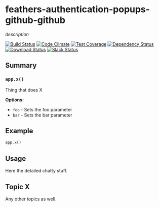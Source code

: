 # feathers-authentication-popups-github-github
*description*

[![Build Status](https://travis-ci.org/feathersjs/feathers-authentication-popups-github.png?branch=master)](https://travis-ci.org/feathersjs/feathers-authentication-popups-github)
[![Code Climate](https://codeclimate.com/github/feathersjs/feathers-authentication-popups-github/badges/gpa.svg)](https://codeclimate.com/github/feathersjs/feathers-authentication-popups-github)
[![Test Coverage](https://codeclimate.com/github/feathersjs/feathers-authentication-popups-github/badges/coverage.svg)](https://codeclimate.com/github/feathersjs/feathers-authentication-popups-github/coverage)
[![Dependency Status](https://img.shields.io/david/feathersjs/feathers-authentication-popups-github.svg?style=flat-square)](https://david-dm.org/feathersjs/feathers-authentication-popups-github)
[![Download Status](https://img.shields.io/npm/dm/feathers-authentication-popups-github.svg?style=flat-square)](https://www.npmjs.com/package/feathers-authentication-popups-github)
[![Slack Status](http://slack.feathersjs.com/badge.svg)](http://slack.feathersjs.com)


## Summary

### `app.x()`

Thing that does X

__Options:__

- `foo` - Sets the foo parameter
- `bar` - Sets the bar parameter

## Example

```js
app.x()
```

## Usage

Here the detailed chatty stuff.

## Topic X

Any other topics as well.